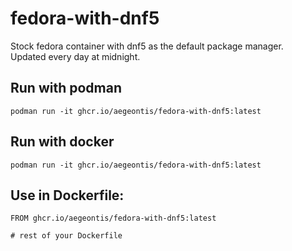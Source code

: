# fedora-with-dnf5
Stock fedora container with dnf5 as the default package manager.  
Updated every day at midnight.  

## Run with podman
`podman run -it ghcr.io/aegeontis/fedora-with-dnf5:latest`

## Run with docker
`podman run -it ghcr.io/aegeontis/fedora-with-dnf5:latest`

## Use in Dockerfile:
```
FROM ghcr.io/aegeontis/fedora-with-dnf5:latest

# rest of your Dockerfile
```
